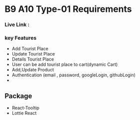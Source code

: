 
# B9 A10 Type-01 Requirements

### Live Link :


### key Features


- Add Tourist Place 
- Update Tourist Place
- Details Tourist Place
- User can be add tourist place to cart(dynamic Cart)
- Add,Update Product
- Authentication (email , password, googleLogin, githubLogin)
- 
## Package
- React-Tooltip
- Lottie React 